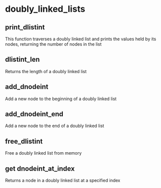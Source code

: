 # doubly_linked_lists

## print_dlistint

This function traverses a doubly linked list and prints the values held by
its nodes, returning the number of nodes in the list

## dlistint_len

Returns the length of a doubly linked list

## add_dnodeint

Add a new node to the beginning of a doubly linked list

## add_dnodeint_end

Add a new node to the end of a doubly linked list

## free_dlistint

Free a doubly linked list from memory

## get dnodeint_at_index

Returns a node in a doubly linked list at a specified index
